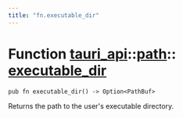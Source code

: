 ```yaml
---
title: "fn.executable_dir"
---
```


# Function [tauri_api](/docs/api/rust/tauri_api/../index.html)::​[path](/docs/api/rust/tauri_api/index.html)::​[executable_dir](/docs/api/rust/tauri_api/)

    pub fn executable_dir() -> Option<PathBuf>

Returns the path to the user's executable directory.
